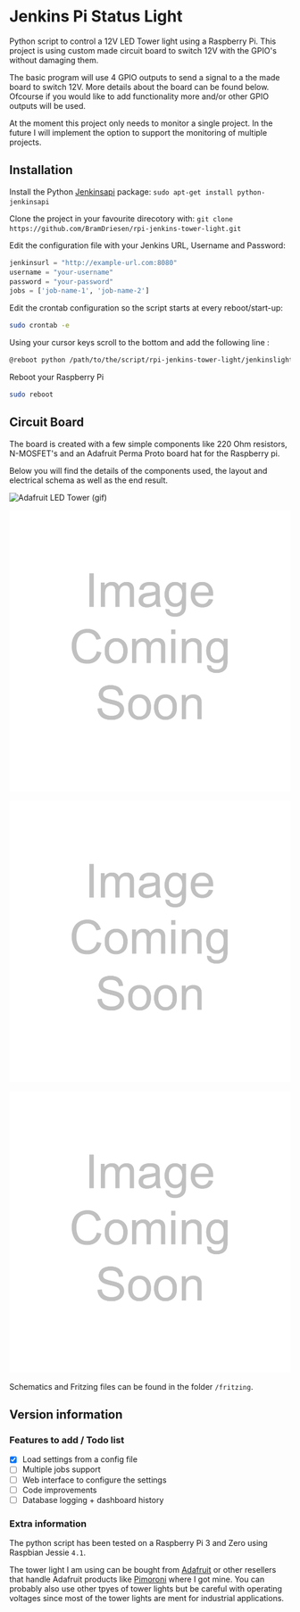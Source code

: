 # Jenkins Pi Status Light
Python script to control a 12V LED Tower light using a Raspberry Pi. This project is using custom made circuit board to switch 12V with the GPIO's without damaging them.

The basic program will use 4 GPIO outputs to send a signal to a the made board to switch 12V. More details about the board can be found below. Ofcourse if you would like to add functionality more and/or other GPIO outputs will be used.

At the moment this project only needs to monitor a single project. In the future I will implement the option to support the monitoring of multiple projects.

## Installation
Install the Python [Jenkinsapi][1] package: `sudo apt-get install python-jenkinsapi`

Clone the project in your favourite direcotory with: `git clone https://github.com/BramDriesen/rpi-jenkins-tower-light.git`

Edit the configuration file with your Jenkins URL, Username and Password:
```py
jenkinsurl = "http://example-url.com:8080"
username = "your-username"
password = "your-password"
jobs = ['job-name-1', 'job-name-2']
```

Edit the crontab configuration so the script starts at every reboot/start-up:
```sh
sudo crontab -e
```
Using your cursor keys scroll to the bottom and add the following line :
```sh
@reboot python /path/to/the/script/rpi-jenkins-tower-light/jenkinslight.py &
```
Reboot your Raspberry Pi
```sh
sudo reboot
```

## Circuit Board
The board is created with a few simple components like 220 Ohm resistors, N-MOSFET's and an Adafruit Perma Proto board hat for the Raspberry pi.

Below you will find the details of the components used, the layout and electrical schema as well as the end result.

<img scr="images/soon.png" alt="Adafruit LED Tower (gif)" title="Adafruit LED Tower (gif)" style="width: 80px;" />

![Adafruit LED Tower (gif)][i1]

![Fritzing schematic][i2]

![End result board][i3]

Schematics and Fritzing files can be found in the folder `/fritzing`.

## Version information

### Features to add / Todo list
- [x] Load settings from a config file
- [ ] Multiple jobs support
- [ ] Web interface to configure the settings
- [ ] Code improvements
- [ ] Database logging + dashboard history

### Extra information
The python script has been tested on a Raspberry Pi 3 and Zero using Raspbian Jessie `4.1`.

The tower light I am using can be bought from [Adafruit][2] or other resellers that handle Adafruit products like [Pimoroni][3] where I got mine. You can probably also use other tpyes of tower lights but be careful with operating voltages since most of the tower lights are ment for industrial applications.

[1]: https://pypi.python.org/pypi/jenkinsapi
[2]: https://www.adafruit.com/products/2993
[3]: https://shop.pimoroni.com/products/tower-light-red-yellow-green-alert-light-with-buzzer-12vdc

[i1]: images/soon.png "Adafruit LED Tower (gif)"
[i2]: images/soon.png "Fritzing schematic"
[i3]: images/soon.png "End result board"

